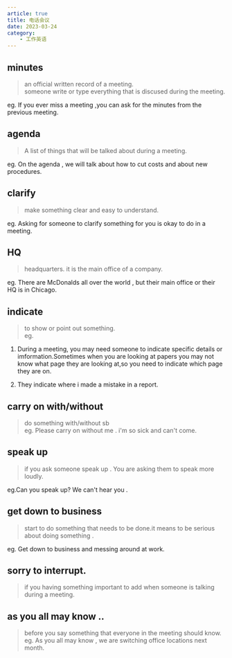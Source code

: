 ```yaml
---
article: true
title: 电话会议
date: 2023-03-24
category:
    - 工作英语
---
```

## minutes
> an official written record of a meeting.   
> someone write or type everything that is discused during the meeting.

eg. If you ever miss a meeting ,you can ask for the minutes from the previous meeting.

## agenda
> A list of things that will be talked about during a meeting.  

eg. On the agenda , we will talk about how to cut costs and about new procedures.

## clarify
> make something clear and easy to understand.  

eg. Asking for someone to clarify something for you is okay to do in a meeting.

## HQ
> headquarters. it is the main office of a company.  

eg. There are McDonalds all over the world , but their main office  or their HQ is in Chicago.

## indicate
> to show or point out something.  
eg. 
1. During a meeting, you may need someone to indicate specific details or imformation.Sometimes when you are looking at papers   you may not know what page they are looking at,so you need to indicate which page they are on.  

2. They indicate where i made a mistake in a report.

## carry on with/without
> do something with/without sb  
eg. Please carry on without me . i'm so sick and can't come. 

## speak up 
> if you ask someone speak up . You are asking them to speak more loudly.  

eg.Can you speak up? We can't hear you .

## get down to business
> start to do something that needs to be done.it means to be serious about doing something .   

eg. Get down to business and messing around at work.

## sorry to interrupt.
> if you having something important to add when someone is talking during a meeting.

## as you all may know ..
> before you say something  that everyone in the meeting should know.  
eg. As you all may know , we are switching office locations next month.